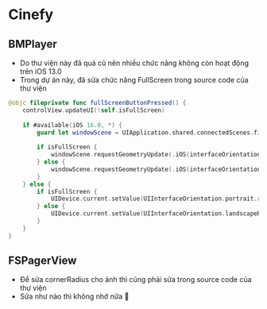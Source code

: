 # Cinefy
## BMPlayer
- Do thư viện này đã quá cũ nên nhiều chức năng không còn hoạt động trên iOS 13.0
- Trong dự án này, đã sửa chức năng FullScreen trong source code của thư viện
```swift
@objc fileprivate func fullScreenButtonPressed() {
    controlView.updateUI(!self.isFullScreen)
    
    if #available(iOS 16.0, *) {
        guard let windowScene = UIApplication.shared.connectedScenes.first as? UIWindowScene else { return }
        
        if isFullScreen {
            windowScene.requestGeometryUpdate(.iOS(interfaceOrientations: .portrait))
        } else {
            windowScene.requestGeometryUpdate(.iOS(interfaceOrientations: .landscapeRight))
        }
    } else {
        if isFullScreen {
            UIDevice.current.setValue(UIInterfaceOrientation.portrait.rawValue, forKey: "orientation")
        } else {
            UIDevice.current.setValue(UIInterfaceOrientation.landscapeRight.rawValue, forKey: "orientation")
        }
    }
}
```
## FSPagerView
- Để sửa cornerRadius cho ảnh thì cũng phải sửa trong source code của thư viện
- Sửa như nào thì không nhớ nữa 🙂
